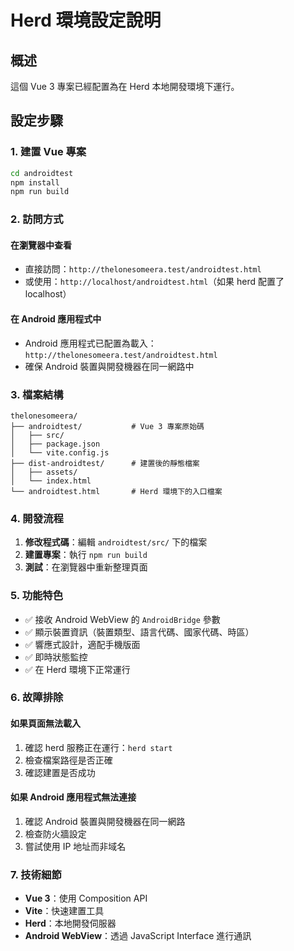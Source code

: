 # Herd 環境設定說明

## 概述

這個 Vue 3 專案已經配置為在 Herd 本地開發環境下運行。

## 設定步驟

### 1. 建置 Vue 專案

```bash
cd androidtest
npm install
npm run build
```

### 2. 訪問方式

#### 在瀏覽器中查看

- 直接訪問：`http://thelonesomeera.test/androidtest.html`
- 或使用：`http://localhost/androidtest.html`（如果 herd 配置了 localhost）

#### 在 Android 應用程式中

- Android 應用程式已配置為載入：`http://thelonesomeera.test/androidtest.html`
- 確保 Android 裝置與開發機器在同一網路中

### 3. 檔案結構

```
thelonesomeera/
├── androidtest/           # Vue 3 專案原始碼
│   ├── src/
│   ├── package.json
│   └── vite.config.js
├── dist-androidtest/      # 建置後的靜態檔案
│   ├── assets/
│   └── index.html
└── androidtest.html       # Herd 環境下的入口檔案
```

### 4. 開發流程

1. **修改程式碼**：編輯 `androidtest/src/` 下的檔案
2. **建置專案**：執行 `npm run build`
3. **測試**：在瀏覽器中重新整理頁面

### 5. 功能特色

- ✅ 接收 Android WebView 的 `AndroidBridge` 參數
- ✅ 顯示裝置資訊（裝置類型、語言代碼、國家代碼、時區）
- ✅ 響應式設計，適配手機版面
- ✅ 即時狀態監控
- ✅ 在 Herd 環境下正常運行

### 6. 故障排除

#### 如果頁面無法載入

1. 確認 herd 服務正在運行：`herd start`
2. 檢查檔案路徑是否正確
3. 確認建置是否成功

#### 如果 Android 應用程式無法連接

1. 確認 Android 裝置與開發機器在同一網路
2. 檢查防火牆設定
3. 嘗試使用 IP 地址而非域名

### 7. 技術細節

- **Vue 3**：使用 Composition API
- **Vite**：快速建置工具
- **Herd**：本地開發伺服器
- **Android WebView**：透過 JavaScript Interface 進行通訊
